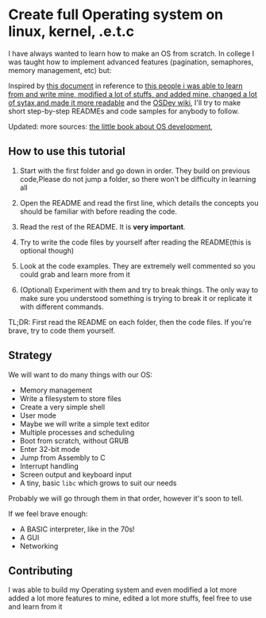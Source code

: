 Create full Operating system on linux, kernel, .e.t.c
===========


I have always wanted to learn how to make an OS from scratch. In college I was taught
how to implement advanced features (pagination, semaphores, memory management, etc)
but:


Inspired by [this document](http://www.cs.bham.ac.uk/~exr/lectures/opsys/10_11/lectures/os-dev.pdf)
in reference to [this people i was able to learn from and write mine, modified a lot of stuffs, and added mine, changed a lot of sytax,and made it more readable](https://github.com/cfenollosa/os-tutorial)
and the [OSDev wiki](http://wiki.osdev.org/), I'll try to make short step-by-step READMEs and
code samples for anybody to follow. 

Updated: more sources: [the little book about OS development](https://littleosbook.github.io),


How to use this tutorial
------------------------

1. Start with the first folder and go down in order. They build on previous code,Please do not jump a folder, so there won't be difficulty in learning all

2. Open the README and read the first line, which details the concepts you should be familiar with
before reading the code. 
 
3. Read the rest of the README. It is **very important**.

4. Try to write the code files by yourself after reading the README(this is optional though)

5. Look at the code examples. They are extremely well commented so you could grab and learn more from it

6. (Optional) Experiment with them and try to break things. The only way to make sure you understood something is
trying to break it or replicate it with different commands.


TL;DR: First read the README on each folder, then the code files. If you're brave, try to code them yourself.


Strategy
--------

We will want to do many things with our OS:
- Memory management
- Write a filesystem to store files
- Create a very simple shell
- User mode
- Maybe we will write a simple text editor
- Multiple processes and scheduling
- Boot from scratch, without GRUB 
- Enter 32-bit mode 
- Jump from Assembly to C 
- Interrupt handling
- Screen output and keyboard input 
- A tiny, basic `libc` which grows to suit our needs 

Probably we will go through them in that order, however it's soon to tell.

If we feel brave enough:

- A BASIC interpreter, like in the 70s!
- A GUI
- Networking



Contributing
------------

I was able to build my Operating system and even modified a lot more added a lot more features to mine, edited a lot more stuffs, feel free to use and learn from it

